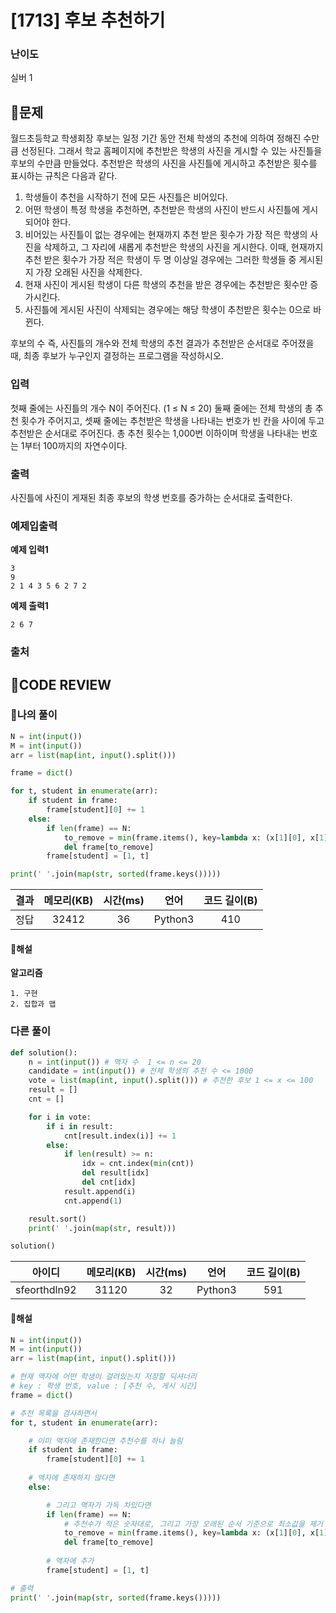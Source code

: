 # [1713] 후보 추천하기

### **난이도**
실버 1
## **📝문제**
월드초등학교 학생회장 후보는 일정 기간 동안 전체 학생의 추천에 의하여 정해진 수만큼 선정된다. 그래서 학교 홈페이지에 추천받은 학생의 사진을 게시할 수 있는 사진틀을 후보의 수만큼 만들었다. 추천받은 학생의 사진을 사진틀에 게시하고 추천받은 횟수를 표시하는 규칙은 다음과 같다.

1. 학생들이 추천을 시작하기 전에 모든 사진틀은 비어있다.
2. 어떤 학생이 특정 학생을 추천하면, 추천받은 학생의 사진이 반드시 사진틀에 게시되어야 한다.
3. 비어있는 사진틀이 없는 경우에는 현재까지 추천 받은 횟수가 가장 적은 학생의 사진을 삭제하고, 그 자리에 새롭게 추천받은 학생의 사진을 게시한다. 이때, 현재까지 추천 받은 횟수가 가장 적은 학생이 두 명 이상일 경우에는 그러한 학생들 중 게시된 지 가장 오래된 사진을 삭제한다.
4. 현재 사진이 게시된 학생이 다른 학생의 추천을 받은 경우에는 추천받은 횟수만 증가시킨다.
5. 사진틀에 게시된 사진이 삭제되는 경우에는 해당 학생이 추천받은 횟수는 0으로 바뀐다.

후보의 수 즉, 사진틀의 개수와 전체 학생의 추천 결과가 추천받은 순서대로 주어졌을 때, 최종 후보가 누구인지 결정하는 프로그램을 작성하시오.
### **입력**
첫째 줄에는 사진틀의 개수 N이 주어진다. (1 ≤ N ≤ 20) 둘째 줄에는 전체 학생의 총 추천 횟수가 주어지고, 셋째 줄에는 추천받은 학생을 나타내는 번호가 빈 칸을 사이에 두고 추천받은 순서대로 주어진다. 총 추천 횟수는 1,000번 이하이며 학생을 나타내는 번호는 1부터 100까지의 자연수이다.
### **출력**
사진틀에 사진이 게재된 최종 후보의 학생 번호를 증가하는 순서대로 출력한다.
### **예제입출력**

**예제 입력1**

```
3
9
2 1 4 3 5 6 2 7 2
```

**예제 출력1**

```
2 6 7
```

### **출처**

## **🧐CODE REVIEW**

### **🧾나의 풀이**

```python
N = int(input())
M = int(input())
arr = list(map(int, input().split()))

frame = dict()

for t, student in enumerate(arr):
    if student in frame:
        frame[student][0] += 1
    else:
        if len(frame) == N:
            to_remove = min(frame.items(), key=lambda x: (x[1][0], x[1][1]))[0]
            del frame[to_remove]
        frame[student] = [1, t]

print(' '.join(map(str, sorted(frame.keys()))))
```

결과	| 메모리(KB) |	시간(ms) |	언어 |	코드 길이(B)
:----:|:-----:|:-----:|:-----:|:--------:
정답|32412|36|Python3|410
#### **📝해설**

**알고리즘**
```
1. 구현
2. 집합과 맵
```

### **다른 풀이**

```python
def solution():
    n = int(input()) # 액자 수  1 <= n <= 20
    candidate = int(input()) # 전체 학생의 추천 수 <= 1000
    vote = list(map(int, input().split())) # 추천한 후보 1 <= x <= 100
    result = []
    cnt = []

    for i in vote:
        if i in result:
            cnt[result.index(i)] += 1
        else:
            if len(result) >= n:
                idx = cnt.index(min(cnt))
                del result[idx]
                del cnt[idx]
            result.append(i)
            cnt.append(1)

    result.sort()
    print(' '.join(map(str, result)))

solution()
```

아이디 | 메모리(KB) |	시간(ms) |	언어 |	코드 길이(B) 
:-----:|:-----:|:-----:|:----:|:--------:
sfeorthdln92|31120|32|Python3|591
#### **📝해설**

```python
N = int(input())
M = int(input())
arr = list(map(int, input().split()))

# 현재 액자에 어떤 학생이 걸려있는지 저장할 딕셔너리
# key : 학생 번호, value : [추천 수, 게시 시간]
frame = dict()

# 추천 목록을 검사하면서
for t, student in enumerate(arr):

    # 이미 액자에 존재한다면 추천수를 하나 늘림
    if student in frame:
        frame[student][0] += 1
    
    # 액자에 존재하지 않다면
    else:

        # 그리고 액자가 가득 차있다면
        if len(frame) == N:
            # 추천수가 적은 숫자대로, 그리고 가장 오래된 순서 기준으로 최소값을 제거
            to_remove = min(frame.items(), key=lambda x: (x[1][0], x[1][1]))[0]
            del frame[to_remove]
        
        # 액자에 추가
        frame[student] = [1, t]

# 출력
print(' '.join(map(str, sorted(frame.keys()))))
```